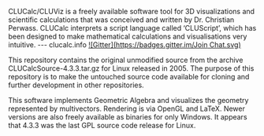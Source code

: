 CLUCalc/CLUViz is a freely available software tool for 3D visualizations and scientific calculations that was conceived and written by Dr. Christian Perwass. CLUCalc interprets a script language called ‘CLUScript’, which has been designed to make mathematical calculations and visualisations very intuitive.
--- clucalc.info
[![Gitter](https://badges.gitter.im/Join Chat.svg)](https://gitter.im/foobarz/CLUCalcSource-4.3.3?utm_source=badge&utm_medium=badge&utm_campaign=pr-badge&utm_content=badge)

This repository contains the original unmodified source from the archive CLUCalcSource-4.3.3.tar.gz for Linux released in 2005. The purpose of this repository is to make the untouched source code available for cloning and further development in other repositories.

This software implements Geometric Algebra and visualizes the geometry represented by multivectors. Rendering is via OpenGL and LaTeX. Newer versions are also freely available as binaries for only Windows. It appears that 4.3.3 was the last GPL source code release for Linux.
